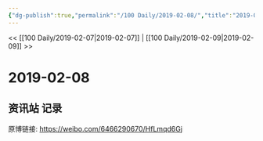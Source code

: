 ```yaml
---
{"dg-publish":true,"permalink":"/100 Daily/2019-02-08/","title":"2019-02-08","created":"2022-12-22T14:37:31.000+08:00","updated":"2023-01-09T17:24:43.836+08:00"}
---
```



<< [[100 Daily/2019-02-07\|2019-02-07]] | [[100 Daily/2019-02-09\|2019-02-09]] >>

# 2019-02-08

## 资讯站 记录

原博链接: https://weibo.com/6466290670/HfLmqd6Gj

